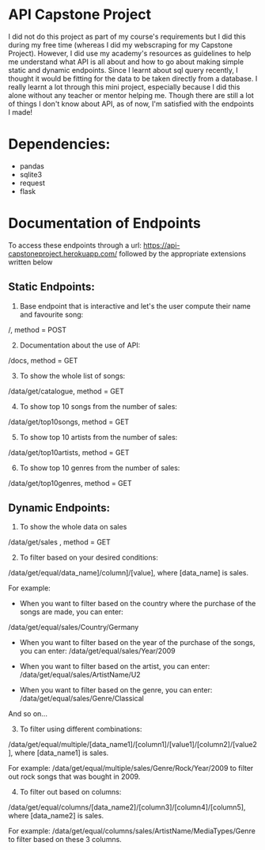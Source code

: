 # API Capstone Project
I did not do this project as part of my course's requirements but I did this during my free time (whereas I did my webscraping for my Capstone Project).
However, I did use my academy's resources as guidelines to help me understand what API is all about and how to go about making simple static and dynamic endpoints. Since I learnt about sql query recently, I thought it would be fitting for the data to be taken directly from a database.
I really learnt a lot through this mini project, especially because I did this alone without any teacher or mentor helping me. Though there are still a lot of things I don't know about API, as of now, I'm satisfied with the endpoints I made!

# Dependencies:
- pandas
- sqlite3
- request
- flask

# Documentation of Endpoints
To access these endpoints through a url:
https://api-capstoneproject.herokuapp.com/ followed by the appropriate extensions written below

## Static Endpoints:

1. Base endpoint that is interactive and let's the user compute their name and favourite song:

/, method = POST

2. Documentation about the use of API:

/docs, method = GET

3. To show the whole list of songs:

/data/get/catalogue, method = GET

4. To show top 10 songs from the number of sales:

/data/get/top10songs, method = GET

5. To show top 10 artists from the number of sales:

/data/get/top10artists, method = GET

6. To show top 10 genres from the number of sales:

/data/get/top10genres, method = GET

## Dynamic Endpoints:
1. To show the whole data on sales

/data/get/sales , method = GET

2. To filter based on your desired conditions:

/data/get/equal/data_name]/column]/[value], where [data_name] is sales.

  For example:

  - When you want to filter based on the country where the purchase of the songs are made, you can enter:

  /data/get/equal/sales/Country/Germany

  - When you want to filter based on the year of the purchase of the songs, you can enter:
  /data/get/equal/sales/Year/2009

  - When you want to filter based on the artist, you can enter:
  /data/get/equal/sales/ArtistName/U2

  - When you want to filter based on the genre, you can enter:
  /data/get/equal/sales/Genre/Classical

  And so on...

3. To filter using different combinations:

/data/get/equal/multiple/[data_name1]/[column1]/[value1]/[column2]/[value2], where [data_name1] is sales.

For example:
/data/get/equal/multiple/sales/Genre/Rock/Year/2009 to filter out rock songs that was bought in 2009.

4. To filter out based on columns:

/data/get/equal/columns/[data_name2]/[column3]/[column4]/[column5], where [data_name2] is sales.

For example:
/data/get/equal/columns/sales/ArtistName/MediaTypes/Genre to filter based on these 3 columns.
